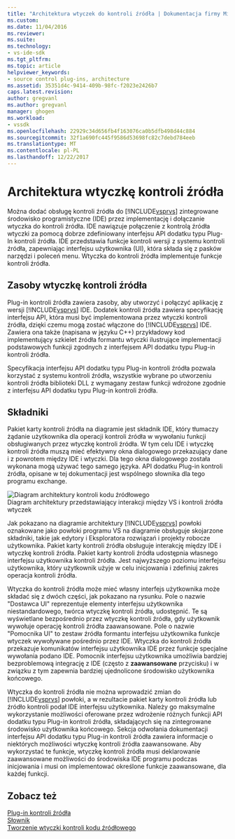 ```yaml
---
title: "Architektura wtyczek do kontroli źródła | Dokumentacja firmy Microsoft"
ms.custom: 
ms.date: 11/04/2016
ms.reviewer: 
ms.suite: 
ms.technology:
- vs-ide-sdk
ms.tgt_pltfrm: 
ms.topic: article
helpviewer_keywords:
- source control plug-ins, architecture
ms.assetid: 35351d4c-9414-409b-98fc-f2023e2426b7
caps.latest.revision: 
author: gregvanl
ms.author: gregvanl
manager: ghogen
ms.workload:
- vssdk
ms.openlocfilehash: 22929c34d656fb4f163076ca0b5dfb498d44c884
ms.sourcegitcommit: 32f1a690fc445f9586d53698fc82c7debd784eeb
ms.translationtype: MT
ms.contentlocale: pl-PL
ms.lasthandoff: 12/22/2017
---
```

# <a name="source-control-plug-in-architecture"></a>Architektura wtyczkę kontroli źródła
Można dodać obsługę kontroli źródła do [!INCLUDE[vsprvs](../../code-quality/includes/vsprvs_md.md)] zintegrowane środowisko programistyczne (IDE) przez implementację i dołączanie wtyczka do kontroli źródła. IDE nawiązuje połączenie z kontrolą źródła wtyczki za pomocą dobrze zdefiniowany interfejsu API dodatku typu Plug-In kontroli źródła. IDE przedstawia funkcje kontroli wersji z systemu kontroli źródła, zapewniając interfejsu użytkownika (UI), która składa się z pasków narzędzi i poleceń menu. Wtyczka do kontroli źródła implementuje funkcje kontroli źródła.  
  
## <a name="source-control-plug-in-resources"></a>Zasoby wtyczkę kontroli źródła  
 Plug-in kontroli źródła zawiera zasoby, aby utworzyć i połączyć aplikację z wersji [!INCLUDE[vsprvs](../../code-quality/includes/vsprvs_md.md)] IDE. Dodatek kontroli źródła zawiera specyfikację interfejsu API, która musi być implementowana przez wtyczki kontroli źródła, dzięki czemu mogą zostać włączone do [!INCLUDE[vsprvs](../../code-quality/includes/vsprvs_md.md)] IDE. Zawiera ona także (napisana w języku C++) przykładowy kod implementujący szkielet źródła formantu wtyczki ilustrujące implementacji podstawowych funkcji zgodnych z interfejsem API dodatku typu Plug-in kontroli źródła.  
  
 Specyfikacja interfejsu API dodatku typu Plug-in kontroli źródła pozwala korzystać z systemu kontroli źródła, wszystkie wybrane po utworzeniu kontroli źródła biblioteki DLL z wymagany zestaw funkcji wdrożone zgodnie z interfejsu API dodatku typu Plug-in kontroli źródła.  
  
## <a name="components"></a>Składniki  
 Pakiet karty kontroli źródła na diagramie jest składnik IDE, który tłumaczy żądanie użytkownika dla operacji kontroli źródła w wywołaniu funkcji obsługiwanych przez wtyczkę kontroli źródła. W tym celu IDE i wtyczkę kontroli źródła muszą mieć efektywny okna dialogowego przekazujący dane i z powrotem między IDE i wtyczki. Dla tego okna dialogowego została wykonana mogą używać tego samego języka. API dodatku Plug-in kontroli źródła, opisane w tej dokumentacji jest wspólnego słownika dla tego programu exchange.  
  
 ![Diagram architektury kontroli kodu źródłowego](../../extensibility/internals/media/vs_sccsdk_plug_in_arch.gif "vs_sccsdk_plug_in_arch")  
Diagram architektury przedstawiający interakcji między VS i kontroli źródła wtyczek  
  
 Jak pokazano na diagramie architektury [!INCLUDE[vsprvs](../../code-quality/includes/vsprvs_md.md)] powłoki oznakowane jako powłoki programu VS na diagramie obsługuje skojarzone składniki, takie jak edytory i Eksploratora rozwiązań i projekty robocze użytkownika. Pakiet karty kontroli źródła obsługuje interakcję między IDE i wtyczkę kontroli źródła. Pakiet karty kontroli źródła udostępnia własnego interfejsu użytkownika kontroli źródła. Jest najwyższego poziomu interfejsu użytkownika, który użytkownik użyje w celu inicjowania i zdefiniuj zakres operacja kontroli źródła.  
  
 Wtyczka do kontroli źródła może mieć własny interfejs użytkownika może składać się z dwóch części, jak pokazano na rysunku. Pole o nazwie "Dostawca UI" reprezentuje elementy interfejsu użytkownika niestandardowego, twórca wtyczkę kontroli źródła, udostępnić. Te są wyświetlane bezpośrednio przez wtyczkę kontroli źródła, gdy użytkownik wywołuje operację kontroli źródła zaawansowane. Pole o nazwie "Pomocnika UI" to zestaw źródła formantu interfejsu użytkownika funkcje wtyczek wywoływane pośrednio przez IDE. Wtyczka do kontroli źródła przekazuje komunikatów interfejsu użytkownika IDE przez funkcje specjalne wywołania podano IDE. Pomocnik interfejsu użytkownika umożliwia bardziej bezproblemową integrację z IDE (często z **zaawansowane** przycisku) i w związku z tym zapewnia bardziej ujednolicone środowisko użytkownika końcowego.  
  
 Wtyczka do kontroli źródła nie można wprowadzić zmian do [!INCLUDE[vsprvs](../../code-quality/includes/vsprvs_md.md)] powłoki, a w rezultacie pakiet karty kontroli źródła lub źródło kontroli podał IDE interfejsu użytkownika. Należy go maksymalne wykorzystanie możliwości oferowane przez wdrożenie różnych funkcji API dodatku typu Plug-in kontroli źródła, składających się na zintegrowane środowisko użytkownika końcowego. Sekcja odwołania dokumentacji interfejsu API dodatku typu Plug-in kontroli źródła zawiera informacje o niektórych możliwości wtyczkę kontroli źródła zaawansowane. Aby wykorzystać te funkcje, wtyczkę kontroli źródła musi deklarowanie zaawansowane możliwości do środowiska IDE programu podczas inicjowania i musi on implementować określone funkcje zaawansowane, dla każdej funkcji.  
  
## <a name="see-also"></a>Zobacz też  
 [Plug-in kontroli źródła](../../extensibility/source-control-plug-ins.md)   
 [Słownik](../../extensibility/source-control-plug-in-glossary.md)   
 [Tworzenie wtyczki kontroli kodu źródłowego](../../extensibility/internals/creating-a-source-control-plug-in.md)